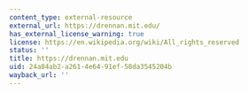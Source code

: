 ```yaml
---
content_type: external-resource
external_url: https://drennan.mit.edu/
has_external_license_warning: true
license: https://en.wikipedia.org/wiki/All_rights_reserved
status: ''
title: https://drennan.mit.edu
uid: 24a84ab2-a261-4e64-91ef-58da3545204b
wayback_url: ''
---
```

